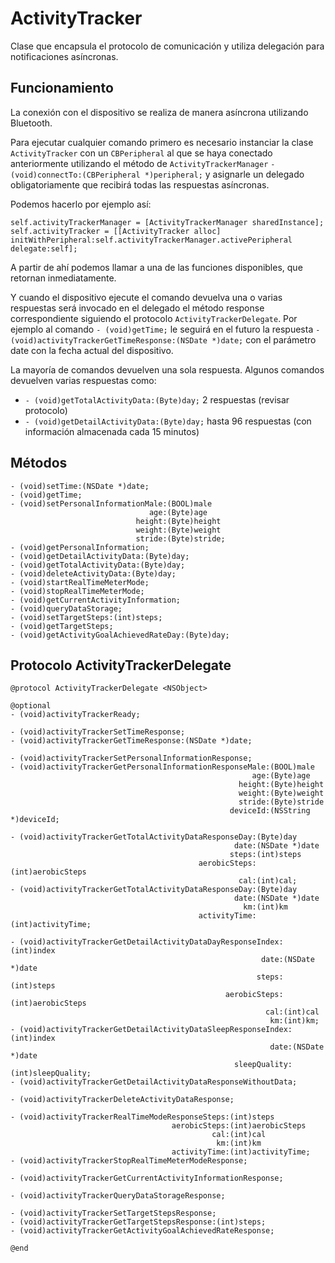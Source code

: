# ActivityTracker

Clase que encapsula el protocolo de comunicación y utiliza delegación para notificaciones asíncronas.

## Funcionamiento

La conexión con el dispositivo se realiza de manera asíncrona utilizando Bluetooth.

Para ejecutar cualquier comando primero es necesario instanciar la clase `ActivityTracker` con un `CBPeripheral` al que se haya conectado anteriormente utilizando el método de `ActivityTrackerManager` `- (void)connectTo:(CBPeripheral *)peripheral;` y asignarle un delegado obligatoriamente que recibirá todas las respuestas asíncronas.

Podemos hacerlo por ejemplo así:

```objc
self.activityTrackerManager = [ActivityTrackerManager sharedInstance];
self.activityTracker = [[ActivityTracker alloc] initWithPeripheral:self.activityTrackerManager.activePeripheral delegate:self];
```

A partir de ahí podemos llamar a una de las funciones disponibles, que retornan inmediatamente.

Y cuando el dispositivo ejecute el comando devuelva una o varias respuestas será invocado en el delegado el método response correspondiente siguiendo el protocolo `ActivityTrackerDelegate`. Por ejemplo al comando `- (void)getTime;` le seguirá en el futuro la respuesta `- (void)activityTrackerGetTimeResponse:(NSDate *)date;` con el parámetro date con la fecha actual del dispositivo.

La mayoría de comandos devuelven una sola respuesta. Algunos comandos devuelven varias respuestas como:

- `- (void)getTotalActivityData:(Byte)day;` 2 respuestas (revisar protocolo)
- `- (void)getDetailActivityData:(Byte)day;` hasta 96 respuestas (con información almacenada cada 15 minutos)

## Métodos

```objc
- (void)setTime:(NSDate *)date;
- (void)getTime;
- (void)setPersonalInformationMale:(BOOL)male
                               age:(Byte)age
                            height:(Byte)height
                            weight:(Byte)weight
                            stride:(Byte)stride;
- (void)getPersonalInformation;
- (void)getDetailActivityData:(Byte)day;
- (void)getTotalActivityData:(Byte)day;
- (void)deleteActivityData:(Byte)day;
- (void)startRealTimeMeterMode;
- (void)stopRealTimeMeterMode;
- (void)getCurrentActivityInformation;
- (void)queryDataStorage;
- (void)setTargetSteps:(int)steps;
- (void)getTargetSteps;
- (void)getActivityGoalAchievedRateDay:(Byte)day;
```

## Protocolo ActivityTrackerDelegate

```objc
@protocol ActivityTrackerDelegate <NSObject>

@optional
- (void)activityTrackerReady;

- (void)activityTrackerSetTimeResponse;
- (void)activityTrackerGetTimeResponse:(NSDate *)date;

- (void)activityTrackerSetPersonalInformationResponse;
- (void)activityTrackerGetPersonalInformationResponseMale:(BOOL)male
                                                      age:(Byte)age
                                                   height:(Byte)height
                                                   weight:(Byte)weight
                                                   stride:(Byte)stride
                                                 deviceId:(NSString *)deviceId;

- (void)activityTrackerGetTotalActivityDataResponseDay:(Byte)day
                                                  date:(NSDate *)date
                                                 steps:(int)steps
                                          aerobicSteps:(int)aerobicSteps
                                                   cal:(int)cal;
- (void)activityTrackerGetTotalActivityDataResponseDay:(Byte)day
                                                  date:(NSDate *)date
                                                    km:(int)km
                                          activityTime:(int)activityTime;

- (void)activityTrackerGetDetailActivityDataDayResponseIndex:(int)index
                                                        date:(NSDate *)date
                                                       steps:(int)steps
                                                aerobicSteps:(int)aerobicSteps
                                                         cal:(int)cal
                                                          km:(int)km;
- (void)activityTrackerGetDetailActivityDataSleepResponseIndex:(int)index
                                                          date:(NSDate *)date
                                                  sleepQuality:(int)sleepQuality;
- (void)activityTrackerGetDetailActivityDataResponseWithoutData;

- (void)activityTrackerDeleteActivityDataResponse;

- (void)activityTrackerRealTimeModeResponseSteps:(int)steps
                                    aerobicSteps:(int)aerobicSteps
                                             cal:(int)cal
                                              km:(int)km
                                    activityTime:(int)activityTime;
- (void)activityTrackerStopRealTimeMeterModeResponse;

- (void)activityTrackerGetCurrentActivityInformationResponse;

- (void)activityTrackerQueryDataStorageResponse;

- (void)activityTrackerSetTargetStepsResponse;
- (void)activityTrackerGetTargetStepsResponse:(int)steps;
- (void)activityTrackerGetActivityGoalAchievedRateResponse;

@end
```
